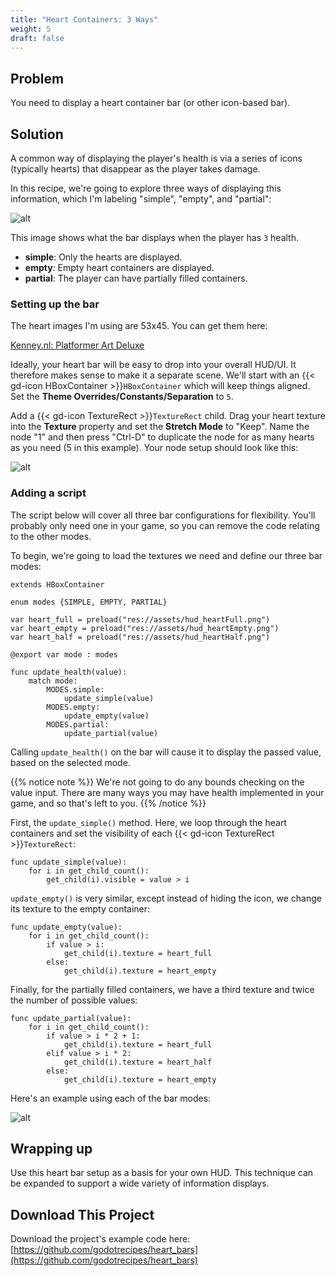 ```yaml
---
title: "Heart Containers: 3 Ways"
weight: 5
draft: false
---
```


## Problem

You need to display a heart container bar (or other icon-based bar).

## Solution

A common way of displaying the player's health is via a series of icons (typically hearts) that disappear as the player takes damage.

In this recipe, we're going to explore three ways of displaying this information, which I'm labeling "simple", "empty", and "partial":

![alt](/godot_recipes/4.x/img/heart_bar_02.png)

This image shows what the bar displays when the player has `3` health.

* **simple**: Only the hearts are displayed.
* **empty**: Empty heart containers are displayed.
* **partial**: The player can have partially filled containers.

### Setting up the bar

The heart images I'm using are 53x45. You can get them here:

[Kenney.nl: Platformer Art Deluxe](https://kenney.nl/assets/platformer-art-deluxe)

Ideally, your heart bar will be easy to drop into your overall HUD/UI. It therefore makes sense to make it a separate scene. We'll start with an {{< gd-icon HBoxContainer >}}`HBoxContainer` which will keep things aligned. Set the **Theme Overrides/Constants/Separation** to `5`.

Add a {{< gd-icon TextureRect >}}`TextureRect` child. Drag your heart texture into the **Texture** property and set the **Stretch Mode** to "Keep". Name the node "1" and then press "Ctrl-D" to duplicate the node for as many hearts as you need (5 in this example). Your node setup should look like this:

![alt](/godot_recipes/4.x/img/heart_bar_03.png)

### Adding a script

The script below will cover all three bar configurations for flexibility. You'll probably only need one in your game, so you can remove the code relating to the other modes.

To begin, we're going to load the textures we need and define our three bar modes:

```gdscript
extends HBoxContainer

enum modes {SIMPLE, EMPTY, PARTIAL}

var heart_full = preload("res://assets/hud_heartFull.png")
var heart_empty = preload("res://assets/hud_heartEmpty.png")
var heart_half = preload("res://assets/hud_heartHalf.png")

@export var mode : modes

func update_health(value):
    match mode:
        MODES.simple:
            update_simple(value)
        MODES.empty:
            update_empty(value)
        MODES.partial:
            update_partial(value)
```

Calling `update_health()` on the bar will cause it to display the passed value, based on the selected mode.

{{% notice note %}}
We're not going to do any bounds checking on the value input. There are many ways you may have health implemented in your game, and so that's left to you.
{{% /notice %}}

First, the `update_simple()` method. Here, we loop through the heart containers and set the visibility of each {{< gd-icon TextureRect >}}`TextureRect`:

```gdscript
func update_simple(value):
    for i in get_child_count():
        get_child(i).visible = value > i
```

`update_empty()` is very similar, except instead of hiding the icon, we change its texture to the empty container:

```gdscript
func update_empty(value):
    for i in get_child_count():
        if value > i:
            get_child(i).texture = heart_full
        else:
            get_child(i).texture = heart_empty
```

Finally, for the partially filled containers, we have a third texture and twice the number of possible values:

```gdscript
func update_partial(value):
    for i in get_child_count():
        if value > i * 2 + 1:
            get_child(i).texture = heart_full
        elif value > i * 2:
            get_child(i).texture = heart_half
        else:
            get_child(i).texture = heart_empty
```

Here's an example using each of the bar modes:

![alt](/godot_recipes/4.x/img/heart_bar_04.gif)

## Wrapping up

Use this heart bar setup as a basis for your own HUD. This technique can be expanded to support a wide variety of information displays.

## <i class="fas fa-code-branch"></i> Download This Project

Download the project's example code here: [https://github.com/godotrecipes/heart_bars](https://github.com/godotrecipes/heart_bars)

<!-- {{% notice note %}}
Download the project file here: [heart_bars.zip](/godot_recipes/3.x/files/heart_bars.zip)
{{% /notice %}} -->

<!-- ## Related recipes

- [UI: Containers](/godot_recipes/3.x/ui/containers/) -->